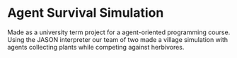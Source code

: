 # Agent Survival Simulation
Made as a university term project for a agent-oriented programming course. Using the JASON interpreter our team of two made a village simulation with agents collecting plants while competing against herbivores.

